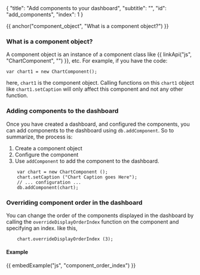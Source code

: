 <meta>
{
    "title": "Add components to your dashboard",
    "subtitle": "",
    "id": "add_components",
    "index": 1
}
</meta>

{{ anchor("component_object", "What is a component object?") }}
### What is a component object?

A component object is an instance of a component class like {{ linkApi("js", "ChartComponent", "") }}, etc. For example, if you have the code:

~~~
var chart1 = new ChartComponent();
~~~

here, `chart1` is the component object. Calling functions on this `chart1` object like `chart1.setCaption` will only affect this component and not any other function.

### Adding components to the dashboard

Once you have created a dashboard, and configured the components, you can add components to the dashboard using `db.addComponent`. So to summarize, the process is:

1. Create a component object
2. Configure the component
3. Use `addComponent` to add the component to the dashboard.


~~~
	var chart = new ChartComponent ();
	chart.setCaption ("Chart Caption goes Here");
	// ... configuration ...
	db.addComponent(chart);
~~~

### Overriding component order in the dashboard

You can change the order of the components displayed in the dashboard by calling the `overrideDisplayOrderIndex` function on the component and specifying an index. like this,

~~~
    chart.overrideDisplayOrderIndex (3);
~~~
#### Example

{{ embedExample("js", "component_order_index") }}